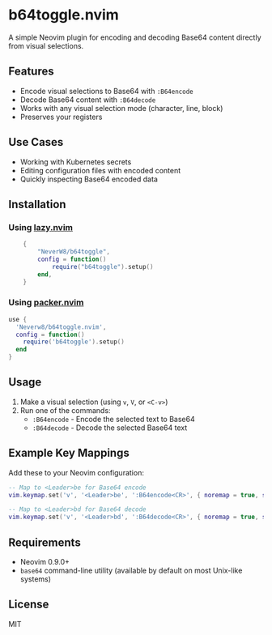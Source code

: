 # b64toggle.nvim

A simple Neovim plugin for encoding and decoding Base64 content directly from visual selections.

## Features

- Encode visual selections to Base64 with `:B64encode`
- Decode Base64 content with `:B64decode`
- Works with any visual selection mode (character, line, block)
- Preserves your registers

## Use Cases

- Working with Kubernetes secrets
- Editing configuration files with encoded content
- Quickly inspecting Base64 encoded data

## Installation

### Using [lazy.nvim](https://github.com/folke/lazy.nvim)

```lua
    {
        "NeverW8/b64toggle",
        config = function()
            require("b64toggle").setup()
        end,
    }
```

### Using [packer.nvim](https://github.com/wbthomason/packer.nvim)

```lua
use {
  'Neverw8/b64toggle.nvim',
  config = function()
    require('b64toggle').setup()
  end
}
```

## Usage

1. Make a visual selection (using `v`, `V`, or `<C-v>`)
2. Run one of the commands:
   - `:B64encode` - Encode the selected text to Base64
   - `:B64decode` - Decode the selected Base64 text

## Example Key Mappings

Add these to your Neovim configuration:

```lua
-- Map to <Leader>be for Base64 encode
vim.keymap.set('v', '<Leader>be', ':B64encode<CR>', { noremap = true, silent = true })

-- Map to <Leader>bd for Base64 decode
vim.keymap.set('v', '<Leader>bd', ':B64decode<CR>', { noremap = true, silent = true })
```

## Requirements

- Neovim 0.9.0+
- `base64` command-line utility (available by default on most Unix-like systems)

## License

MIT
